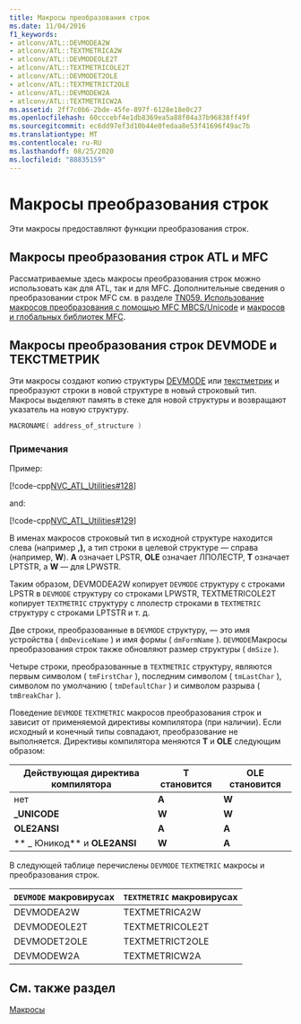 ```yaml
---
title: Макросы преобразования строк
ms.date: 11/04/2016
f1_keywords:
- atlconv/ATL::DEVMODEA2W
- atlconv/ATL::TEXTMETRICA2W
- atlconv/ATL::DEVMODEOLE2T
- atlconv/ATL::TEXTMETRICOLE2T
- atlconv/ATL::DEVMODET2OLE
- atlconv/ATL::TEXTMETRICT2OLE
- atlconv/ATL::DEVMODEW2A
- atlconv/ATL::TEXTMETRICW2A
ms.assetid: 2ff7c0b6-2bde-45fe-897f-6128e18e0c27
ms.openlocfilehash: 60cccebf4e1db8369ea5a88f04a37b96838ff49f
ms.sourcegitcommit: ec6dd97ef3d10b44e0fedaa8e53f41696f49ac7b
ms.translationtype: MT
ms.contentlocale: ru-RU
ms.lasthandoff: 08/25/2020
ms.locfileid: "88835159"
---
```

# <a name="string-conversion-macros"></a>Макросы преобразования строк

Эти макросы предоставляют функции преобразования строк.

## <a name="atl-and-mfc-string-conversion-macros"></a><a name="atl_and_mfc_string_conversion_macros"></a> Макросы преобразования строк ATL и MFC

Рассматриваемые здесь макросы преобразования строк можно использовать как для ATL, так и для MFC. Дополнительные сведения о преобразовании строк MFC см. в разделе [TN059. Использование макросов преобразования с помощью MFC MBCS/Unicode](../../mfc/tn059-using-mfc-mbcs-unicode-conversion-macros.md) и [макросов и глобальных библиотек MFC](../../mfc/reference/mfc-macros-and-globals.md).

## <a name="devmode-and-textmetric-string-conversion-macros"></a><a name="devmode_and_textmetric_string_conversion_macros"></a> Макросы преобразования строк DEVMODE и ТЕКСТМЕТРИК

Эти макросы создают копию структуры [DEVMODE](/windows/win32/api/wingdi/ns-wingdi-devmodea) или [текстметрик](/windows/win32/api/wingdi/ns-wingdi-textmetricw) и преобразуют строки в новой структуре в новый строковый тип. Макросы выделяют память в стеке для новой структуры и возвращают указатель на новую структуру.

```cpp
MACRONAME( address_of_structure )
```

### <a name="remarks"></a>Примечания

Пример:

[!code-cpp[NVC_ATL_Utilities#128](../../atl/codesnippet/cpp/string-conversion-macros_1.cpp)]

and:

[!code-cpp[NVC_ATL_Utilities#129](../../atl/codesnippet/cpp/string-conversion-macros_2.cpp)]

В именах макросов строковый тип в исходной структуре находится слева (например **,),** а тип строки в целевой структуре — справа (например, **W**). **А** означает LPSTR, **OLE** означает ЛПОЛЕСТР, **T** означает LPTSTR, а **W** — для LPWSTR.

Таким образом, DEVMODEA2W копирует `DEVMODE` структуру с строками LPSTR в `DEVMODE` структуру со строками LPWSTR, TEXTMETRICOLE2T копирует `TEXTMETRIC` структуру с лполестр строками в `TEXTMETRIC` структуру с строками LPTSTR и т. д.

Две строки, преобразованные в `DEVMODE` структуру, — это имя устройства ( `dmDeviceName` ) и имя формы ( `dmFormName` ). `DEVMODE`Макросы преобразования строк также обновляют размер структуры ( `dmSize` ).

Четыре строки, преобразованные в `TEXTMETRIC` структуру, являются первым символом ( `tmFirstChar` ), последним символом ( `tmLastChar` ), символом по умолчанию ( `tmDefaultChar` ) и символом разрыва ( `tmBreakChar` ).

Поведение `DEVMODE` `TEXTMETRIC` макросов преобразования строк и зависит от применяемой директивы компилятора (при наличии). Если исходный и конечный типы совпадают, преобразование не выполняется. Директивы компилятора меняются **T** и **OLE** следующим образом:

|Действующая директива компилятора|T становится|OLE становится|
|----------------------------------|---------------|-----------------|
|нет|**А**|**W**|
|**\_UNICODE**|**W**|**W**|
|**OLE2ANSI**|**А**|**А**|
|** \_ Юникод** и **OLE2ANSI**|**W**|**А**|

В следующей таблице перечислены `DEVMODE` `TEXTMETRIC` макросы и преобразования строк.

|`DEVMODE` макровирусах|`TEXTMETRIC` макровирусах|
|-|-|
|DEVMODEA2W|TEXTMETRICA2W|
|DEVMODEOLE2T|TEXTMETRICOLE2T|
|DEVMODET2OLE|TEXTMETRICT2OLE|
|DEVMODEW2A|TEXTMETRICW2A|

## <a name="see-also"></a>См. также раздел

[Макросы](../../atl/reference/atl-macros.md)
